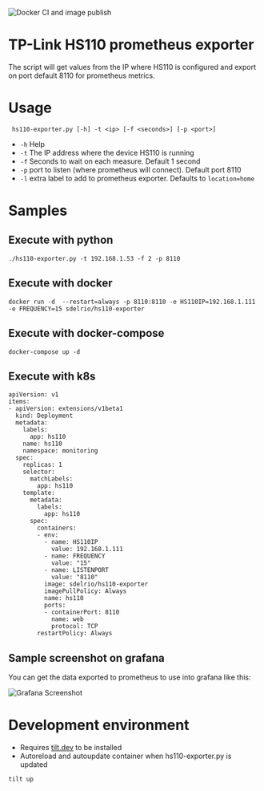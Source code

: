 ![Docker CI and image publish](https://github.com/sdelrio/hs110-prometheus-exporter/workflows/Docker%20CI%20and%20image%20publish/badge.svg)

# TP-Link HS110 prometheus exporter

The script will get values from the IP where HS110 is configured and export on port default 8110 for prometheus metrics.

# Usage

```
 hs110-exporter.py [-h] -t <ip> [-f <seconds>] [-p <port>]
```

- `-h` Help
- `-t` The IP address where the device HS110 is running
- `-f` Seconds to wait on each measure. Default 1 second
- `-p` port to listen (where prometheus will connect). Default port 8110
- `-l` extra label to add to prometheus exporter. Defaults to `location=home`

# Samples

## Execute with python
```
./hs110-exporter.py -t 192.168.1.53 -f 2 -p 8110
```


## Execute with docker

```
docker run -d  --restart=always -p 8110:8110 -e HS110IP=192.168.1.111 -e FREQUENCY=15 sdelrio/hs110-exporter
```

## Execute with docker-compose

```
docker-compose up -d
```

## Execute with k8s

```
apiVersion: v1
items:
- apiVersion: extensions/v1beta1
  kind: Deployment
  metadata:
    labels:
      app: hs110
    name: hs110
    namespace: monitoring
  spec:
    replicas: 1
    selector:
      matchLabels:
        app: hs110
    template:
      metadata:
        labels:
          app: hs110
      spec:
        containers:
        - env:
          - name: HS110IP
            value: 192.168.1.111
          - name: FREQUENCY
            value: "15"
          - name: LISTENPORT
            value: "8110"
          image: sdelrio/hs110-exporter
          imagePullPolicy: Always
          name: hs110
          ports:
          - containerPort: 8110
            name: web
            protocol: TCP
        restartPolicy: Always
```

## Sample screenshot on grafana

You can get the data exported to prometheus to use into grafana like this:

![](img/hs110-grafana.png?raw=true "Grafana Screenshot")

# Development environment

* Requires [tilt.dev](https://docs.tilt.dev/install.html) to be installed
* Autoreload and autoupdate container when hs110-exporter.py is updated

```
tilt up
```
